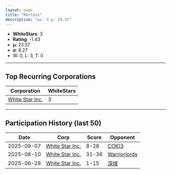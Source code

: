 ```yaml
---
layout: page
title: "Kbrtoss"
description: "ws: 3 μ: 23.37"
---
```

- **WhiteStars**: 3
- **Rating**: -1.43
- **μ**: 23.37  
- **σ**: 8.27
- W: 0, L: 3, T: 0

---

## Top Recurring Corporations

| Corporation | WhiteStars |
| --- | --- |
| [White Star Inc\.](https://ws.tsl.rocks/corp/b5bdfb5e81eac1263ce48131806cc733ec699336043c0f7af090fbe8ff21d26e/) | 3 |

---

## Participation History (last 50)

| Date | Corp | Score | Opponent |
| --- | --- | --- | --- |
| 2025-09-07 | [White Star Inc\.](https://ws.tsl.rocks/corp/b5bdfb5e81eac1263ce48131806cc733ec699336043c0f7af090fbe8ff21d26e/) | 8-28 | [СОЮЗ](https://ws.tsl.rocks/corp/068cec010bfee0723895562d4bf580b93628758a762b6918d384fef632d281ab/) |
| 2025-08-10 | [White Star Inc\.](https://ws.tsl.rocks/corp/b5bdfb5e81eac1263ce48131806cc733ec699336043c0f7af090fbe8ff21d26e/) | 31-36 | [Warriorlords](https://ws.tsl.rocks/corp/a78c29b9e1c9f793205ba10d796dcabc114ef43d86f0bd34a43a56dc6da768aa/) |
| 2025-06-28 | [White Star Inc\.](https://ws.tsl.rocks/corp/b5bdfb5e81eac1263ce48131806cc733ec699336043c0f7af090fbe8ff21d26e/) | 1-15 | [深域](https://ws.tsl.rocks/corp/eecda71374dad3401a154cda170518bbf578f7124c194849a529405246335626/) |